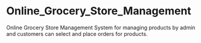 # Online_Grocery_Store_Management
 Online Grocery Store Management System for managing products by admin and customers can select and place orders for products.
